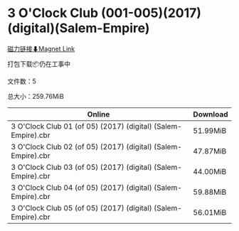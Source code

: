 # 3 O'Clock Club (001-005)(2017)(digital)(Salem-Empire)

[磁力链接⬇Magnet Link](magnet:?xt=urn:btih:cfb988e480c397fe7626797f8d6b7465ccd2dc91&dn=3%20O%27Clock%20Club%20%28001-005%29%282017%29%28digital%29%28Salem-Empire%29)

打包下载📦仍在工事中

文件数：5

总大小：259.76MiB

Online | Download
--- | ---
3 O'Clock Club 01 (of 05) (2017) (digital) (Salem-Empire).cbr | 51.99MiB
3 O'Clock Club 02 (of 05) (2017) (digital) (Salem-Empire).cbr | 47.87MiB
3 O'Clock Club 03 (of 05) (2017) (digital) (Salem-Empire).cbr | 44.00MiB
3 O'Clock Club 04 (of 05) (2017) (digital) (Salem-Empire).cbr | 59.88MiB
3 O'Clock Club 05 (of 05) (2017) (digital) (Salem-Empire).cbr | 56.01MiB